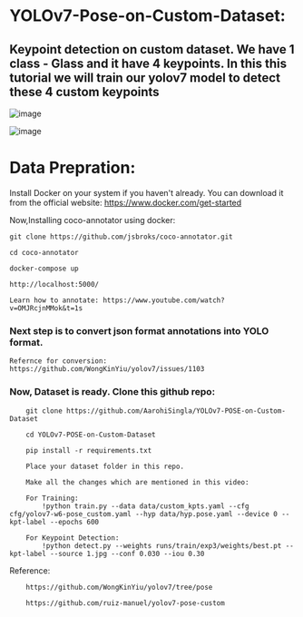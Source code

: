 # YOLOv7-Pose-on-Custom-Dataset:

## Keypoint detection on custom dataset. We have 1 class - Glass and it have 4 keypoints. In this this tutorial we will train our yolov7 model to detect these 4 custom keypoints

![image](https://user-images.githubusercontent.com/60029146/235298070-9b18bd05-64f6-4957-8c2b-f8e6faeacd13.png)

![image](https://user-images.githubusercontent.com/60029146/235298504-be7c9cdb-4368-4d13-b87d-c5d066bd08ab.png)





# Data Prepration:

Install Docker on your system if you haven't already. You can download it from the official website: https://www.docker.com/get-started

Now,Installing coco-annotator using docker:

    git clone https://github.com/jsbroks/coco-annotator.git 

    cd coco-annotator 

    docker-compose up

    http://localhost:5000/

    Learn how to annotate: https://www.youtube.com/watch?v=OMJRcjnMMok&t=1s  


### Next step is to convert json format annotations into YOLO format. 

    Refernce for conversion:  https://github.com/WongKinYiu/yolov7/issues/1103
    

### Now, Dataset is ready. Clone this github repo: 

        git clone https://github.com/AarohiSingla/YOLOv7-POSE-on-Custom-Dataset

        cd YOLOv7-POSE-on-Custom-Dataset

        pip install -r requirements.txt
        
        Place your dataset folder in this repo.
        
        Make all the changes which are mentioned in this video: 
        
        For Training: 
            !python train.py --data data/custom_kpts.yaml --cfg cfg/yolov7-w6-pose_custom.yaml --hyp data/hyp.pose.yaml --device 0 --kpt-label --epochs 600
            
        For Keypoint Detection: 
            !python detect.py --weights runs/train/exp3/weights/best.pt --kpt-label --source 1.jpg --conf 0.030 --iou 0.30



Reference: 

        https://github.com/WongKinYiu/yolov7/tree/pose

        https://github.com/ruiz-manuel/yolov7-pose-custom               
